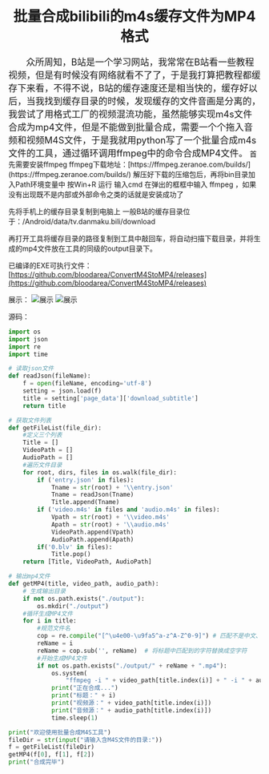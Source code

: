 <h1 align = center>批量合成bilibili的m4s缓存文件为MP4格式</h1>
<font size = 4>&nbsp;&nbsp;&nbsp;&nbsp;&nbsp;&nbsp;&nbsp;众所周知，B站是一个学习网站，我常常在B站看一些教程视频，但是有时候没有网络就看不了了，于是我打算把教程都缓存下来看，不得不说，B站的缓存速度还是相当快的，缓存好以后，当我找到缓存目录的时候，发现缓存的文件音画是分离的，我尝试了用格式工厂的视频混流功能，虽然能够实现m4s文件合成为mp4文件，但是不能做到批量合成，需要一个个拖入音频和视频M4S文件，于是我就用python写了一个批量合成m4s文件的工具，通过循环调用ffmpeg中的命令合成MP4文件。</font>
首先需要安装ffmpeg
ffmpeg下载地址：[https://ffmpeg.zeranoe.com/builds/](https://ffmpeg.zeranoe.com/builds/)
解压好下载的压缩包后，再将bin目录加入Path环境变量中
按Win+R 运行 输入cmd 在弹出的框框中输入 ffmpeg ，如果没有出现既不是内部或外部命令之类的话就是安装成功了

先将手机上的缓存目录复制到电脑上
一般B站的缓存目录位于：/Android/data/tv.danmaku.bili/download

再打开工具将缓存目录的路径复制到工具中敲回车，将自动扫描下载目录，并将生成的mp4文件放在工具的同级的output目录下。

已编译的EXE可执行文件：[https://github.com/bloodarea/ConvertM4StoMP4/releases](https://github.com/bloodarea/ConvertM4StoMP4/releases)

展示：
![展示](https://img-blog.csdnimg.cn/20200523224607601.png?x-oss-process=image/watermark,type_ZmFuZ3poZW5naGVpdGk,shadow_10,text_aHR0cHM6Ly9ibG9nLmNzZG4ubmV0L3FxXzI1OTY1MTY1,size_16,color_FFFFFF,t_70)
![展示](https://img-blog.csdnimg.cn/20200523224621937.png?x-oss-process=image/watermark,type_ZmFuZ3poZW5naGVpdGk,shadow_10,text_aHR0cHM6Ly9ibG9nLmNzZG4ubmV0L3FxXzI1OTY1MTY1,size_16,color_FFFFFF,t_70)

源码：
```python
import os
import json
import re
import time

# 读取json文件
def readJson(fileName):
    f = open(fileName, encoding='utf-8')
    setting = json.load(f)
    title = setting['page_data']['download_subtitle']
    return title

# 获取文件列表
def getFileList(file_dir):
    #定义三个列表
    Title = []
    VideoPath = []
    AudioPath = []
    #遍历文件目录
    for root, dirs, files in os.walk(file_dir):
        if ('entry.json' in files):
            Tname = str(root) + '\\entry.json'
            Tname = readJson(Tname)
            Title.append(Tname)
        if ('video.m4s' in files and 'audio.m4s' in files):
            Vpath = str(root) + '\\video.m4s'
            Apath = str(root) + '\\audio.m4s'
            VideoPath.append(Vpath)
            AudioPath.append(Apath)
        if('0.blv' in files):
            Title.pop()
    return [Title, VideoPath, AudioPath]

# 输出mp4文件
def getMP4(title, video_path, audio_path):
    # 生成输出目录
    if not os.path.exists("./output"):
        os.mkdir("./output")
    #循环生成MP4文件
    for i in title:
        #规范文件名
        cop = re.compile("[^\u4e00-\u9fa5^a-z^A-Z^0-9]") # 匹配不是中文、大小写、数字的其他字符
        reName = i
        reName = cop.sub('', reName)  # 将标题中匹配到的字符替换成空字符
        #开始生成MP4文件
        if not os.path.exists("./output/" + reName + ".mp4"):
            os.system(
                "ffmpeg -i " + video_path[title.index(i)] + " -i " + audio_path[title.index(i)] + " -codec copy ./output/" + reName + ".mp4")
            print("正在合成...")
            print("标题：" + i)
            print("视频源：" + video_path[title.index(i)])
            print("音频源：" + audio_path[title.index(i)])
            time.sleep(1)

print("欢迎使用批量合成M4S工具")
fileDir = str(input("请输入含M4S文件的目录:"))
f = getFileList(fileDir)
getMP4(f[0], f[1], f[2])
print("合成完毕")

```
